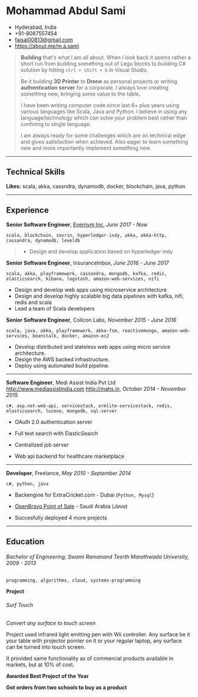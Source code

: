 
# Mohammad Abdul Sami
- Hyderabad, India
- +91-8087557454
- faisal00813@gmail.com
- https://about.me/m.a.sami


> **Building** that&#39;s what I am all about. When I look back it seems rather a short run from building something out of Lego blocks to building C# solution by hitting `ctrl + shift + b` in Visual Studio.
>
> Be it building **3D Printer** to **Drone** as personal projects or writing **authentication server** for  a corporate. I always love creating something new, bringing some value to the table. 
>
> I have been writing computer code since last 6+ plus years using various languages like Scala, Java and Python. I believe in using any language/technology which can solve your problem best rather than confining to single language.
>
> I am always ready for some challenges which are on technical edge and gives satisfaction when achieved. Also eager to learn something new and more importantly implement something new.

---
## Technical Skills
**Likes:** scala, akka, cassndra, dynamodb, docker, blockchain, java, python

---
## Experience
**Senior Software Engineer**, [Evernym Inc](evernym.com), *June 2017 - Now*

`scala, blockchain, sovrin, hyperledger-indy, akka, akka-http, cassandra, dynamodb, leveldb`

> + Design and develop application based on hyperledger indy

**Senior Software Engineer**, InsuranceInbox, *June 2016 - June 2017*

`scala, akka, playframework, cassandra, mongodb, kafka, redis, elasticsearch, kibana, logstash, amazon-web-services, nifi`

 + Design and develop web apps using microservice architecture
 + Design and develop highly scalable big data pipelines with kafka, nifi, redis and scala
 + Lead a team of Scala developers


**Senior Software Engineer**, Collcon Labs, *November 2015 - June 2016*

`scala, java, akka, playframework, akka-fsm, reactivemongo, amazon-web-services, beanstalk, docker, amazon-ec2`

+ Develop distributed and stateless web apps using micro service architecture.
+ Design the AWS backed infrastructure.
+ Deploy using automated build pipeline.



---

**Software Engineer**, Medi Assist India Pvt Ltd http://www.mediassistindia.com http://mahs.in, *October 2014 - November 2015*

`c#, asp.net-web-api, servicestack, ormlite-servicestack, redis, elasticsearch, lucene, mongodb, sql-server`

+ OAuth 2.0 authentication server
+ Full text search with ElasticSearch

+ Centralized job server

+ Web api backend for healthcare marketplace


---



**Developer**, Freelance, *May 2010 - September 2014*

`c#, python, java`

+ Backengine for ExtraCricket.com - Dubai (`Python, Mysql`)

+ [OpenBravo Point of Sale](https://sourceforge.net/projects/openbravopos/) - Saudi Arabia (*Java*)
 
+ Succesfully deployed 4 more projects

---

## Education

###### Bachelor of Engineering, Swami Ramanand Teerth Marathwada University, *2009 - 2013*

`programming, algorithms, cloud, systems-programming`

**Project**
###### Surf Touch
*Convert any surface to touch screen*

Project used infrared light emitting pen with Wii controller. Any surface be it your table with projector pointer on it or your regular laptop, any surface can be turned into touch screen.

It provided same functionality as of commercial products available in markets, but at 10% of cost.


**Awarded Best Project of the Year**

**Got orders from two schools to buy as a product**
